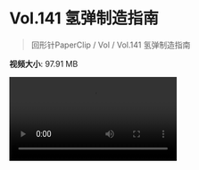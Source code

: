 # Vol.141 氢弹制造指南

> 回形针PaperClip / Vol / Vol.141 氢弹制造指南

**视频大小**: 97.91 MB

<div class="video"><video src="https://file.hsyhx.top/archive/PaperClip/Vol/141.mp4" controls preload>🤔 您的浏览器不支持 video 标签</video></div>